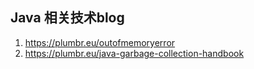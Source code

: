 ## Java 相关技术blog
1. https://plumbr.eu/outofmemoryerror
2. https://plumbr.eu/java-garbage-collection-handbook
